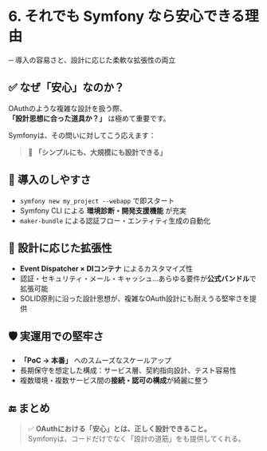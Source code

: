 # 6. それでも Symfony なら安心できる理由
─ 導入の容易さと、設計に応じた柔軟な拡張性の両立


## ✅ なぜ「安心」なのか？

OAuthのような複雑な設計を扱う際、  
**「設計思想に合った道具か？」** は極めて重要です。

Symfonyは、その問いに対してこう応えます：

> 🧭 **「シンプルにも、大規模にも設計できる」**


## 🚀 導入のしやすさ

- `symfony new my_project --webapp` で即スタート
- Symfony CLI による **環境診断・開発支援機能** が充実
- `maker-bundle` による認証フロー・エンティティ生成の自動化


## 🧩 設計に応じた拡張性

- **Event Dispatcher × DIコンテナ** によるカスタマイズ性
- 認証・セキュリティ・メール・キャッシュ…あらゆる要件が**公式バンドル**で拡張可能
- SOLID原則に沿った設計思想が、複雑なOAuth設計にも耐えうる堅牢さを提供


## 🛡 実運用での堅牢さ

- **「PoC → 本番」** へのスムーズなスケールアップ
- 長期保守を想定した構成：サービス層、契約指向設計、テスト容易性
- 複数環境・複数サービス間の**接続・認可の構成**が綺麗に整う


## 🔚 まとめ

> ✅ **OAuthにおける「安心」とは、正しく設計できること。**  
> Symfonyは、コードだけでなく「設計の道筋」をも提供してくれる。
